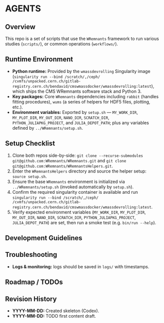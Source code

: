# AGENTS

## Overview
This repo is a set of scripts that use the `WRemnants` framework to run various studies (`scripts/`), or common operations (`workflows/`).

## Runtime Environment
- **Python runtime:** Provided by the `wmassdevrolling` Singularity image (`singularity run --bind /scratch/,/ceph/ /cvmfs/unpacked.cern.ch/gitlab-registry.cern.ch/bendavid/cmswmassdocker/wmassdevrolling:latest`), which ships the CMS WRemnants software stack and Python 3.
- **Key packages:** Core `WRemnants` dependencies including `rabbit` (handles fitting procedures), `wums` (a series of helpers for HDF5 files, plotting, etc.).
- **Environment variables:** Exported by `setup.sh` — `MY_WORK_DIR`, `MY_PLOT_DIR`, `MY_OUT_DIR`, `NANO_DIR`, `SCRATCH_DIR`, `PYTHON_JULIAPKG_PROJECT`, and `JULIA_DEPOT_PATH`; plus any variables defined by `../WRemnants/setup.sh`.

## Setup Checklist
1. Clone both repos side-by-side: `git clone --recurse-submodules git@github.com:WRemnants/WRemnants.git` and `git clone git@github.com:WRemnants/WRemnantsHelpers.git`.
2. Enter the `WRemnantsHelpers` directory and source the helper setup: `source setup.sh`.
3. Ensure the base `WRemnants` environment is initialized via `../WRemnants/setup.sh` (invoked automatically by `setup.sh`).
4. Confirm the required singularity container is available and run `singularity run --bind /scratch/,/ceph/ /cvmfs/unpacked.cern.ch/gitlab-registry.cern.ch/bendavid/cmswmassdocker/wmassdevrolling:latest`.
5. Verify expected environment variables (`MY_WORK_DIR`, `MY_PLOT_DIR`, `MY_OUT_DIR`, `NANO_DIR`, `SCRATCH_DIR`, `PYTHON_JULIAPKG_PROJECT`, `JULIA_DEPOT_PATH`) are set, then run a smoke test (e.g. `bin/run --help`).

## Development Guidelines

## Troubleshooting
- **Logs & monitoring:** logs should be saved in `logs/` with timestamps.

## Roadmap / TODOs

## Revision History
- **YYYY-MM-DD:** Created skeleton (Codex).
- **YYYY-MM-DD:** TODO first content draft.
